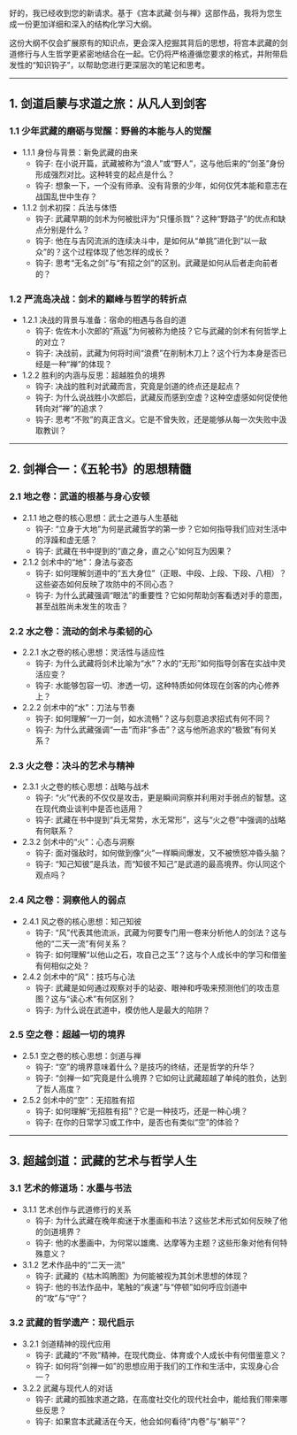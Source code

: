 好的，我已经收到您的新请求。基于《宫本武藏·剑与禅》这部作品，我将为您生成一份更加详细和深入的结构化学习大纲。

这份大纲不仅会扩展原有的知识点，更会深入挖掘其背后的思想，将宫本武藏的剑道修行与人生哲学更紧密地结合在一起。它仍将严格遵循您要求的格式，并附带启发性的“知识钩子”，以帮助您进行更深层次的笔记和思考。

---

## 1. 剑道启蒙与求道之旅：从凡人到剑客
### 1.1 少年武藏的磨砺与觉醒：野兽的本能与人的觉醒
- 1.1.1 身份与背景：新免武藏的由来
  - 钩子: 在小说开篇，武藏被称为“浪人”或“野人”，这与他后来的“剑圣”身份形成强烈对比。这种转变的起点是什么？
  - 钩子: 想象一下，一个没有师承、没有背景的少年，如何仅凭本能和意志在战国乱世中生存？
- 1.1.2 剑术初探：兵法与体悟
  - 钩子: 武藏早期的剑术为何被批评为“只懂杀戮”？这种“野路子”的优点和缺点分别是什么？
  - 钩子: 他在与吉冈流派的连续决斗中，是如何从“单挑”进化到“以一敌众”的？这个过程体现了他怎样的成长？
  - 钩子: 思考“无名之剑”与“有招之剑”的区别。武藏是如何从后者走向前者的？

### 1.2 严流岛决战：剑术的巅峰与哲学的转折点
- 1.2.1 决战的背景与准备：宿命的相遇与各自的道
  - 钩子: 佐佐木小次郎的“燕返”为何被称为绝技？它与武藏的剑术有何哲学上的对立？
  - 钩子: 决战前，武藏为何将时间“浪费”在削制木刀上？这个行为本身是否已经是一种“禅”的体现？
- 1.2.2 胜利的内涵与反思：超越胜负的境界
  - 钩子: 决战的胜利对武藏而言，究竟是剑道的终点还是起点？
  - 钩子: 为什么说战胜小次郎后，武藏反而感到空虚？这种空虚感如何促使他转向对“禅”的追求？
  - 钩子: 思考“不败”的真正含义。它是不曾失败，还是能够从每一次失败中汲取教训？

---

## 2. 剑禅合一：《五轮书》的思想精髓
### 2.1 地之卷：武道的根基与身心安顿
- 2.1.1 地之卷的核心思想：武士之道与人生基础
  - 钩子: “立身于大地”为何是武藏哲学的第一步？它如何指导我们应对生活中的浮躁和虚无感？
  - 钩子: 武藏在书中提到的“直之身，直之心”如何互为因果？
- 2.1.2 剑术中的“地”：身法与姿态
  - 钩子: 如何理解剑道中的“五大身位”（正眼、中段、上段、下段、八相）？这些姿态如何反映了攻防中的不同心态？
  - 钩子: 为什么武藏强调“眼法”的重要性？它如何帮助剑客看透对手的意图，甚至战胜尚未发生的攻击？

### 2.2 水之卷：流动的剑术与柔韧的心
- 2.2.1 水之卷的核心思想：灵活性与适应性
  - 钩子: 为什么武藏将剑术比喻为“水”？水的“无形”如何指导剑客在实战中灵活应变？
  - 钩子: 水能够包容一切、渗透一切，这种特质如何体现在剑客的内心修养上？
- 2.2.2 剑术中的“水”：刀法与节奏
  - 钩子: 如何理解“一刀一剑，如水流畅”？这与刻意追求招式有何不同？
  - 钩子: 为什么武藏强调“一击”而非“多击”？这与他所追求的“极致”有何关系？

### 2.3 火之卷：决斗的艺术与精神
- 2.3.1 火之卷的核心思想：战略与战术
  - 钩子: “火”代表的不仅仅是攻击，更是瞬间洞察并利用对手弱点的智慧。这在现代商业谈判中是否也适用？
  - 钩子: 武藏在书中提到“兵无常势，水无常形”，这与“火之卷”中强调的战略有何联系？
- 2.3.2 剑术中的“火”：心态与洞察
  - 钩子: 面对强敌时，如何做到像“火”一样瞬间爆发，又不被愤怒冲昏头脑？
  - 钩子: “知己知彼”是兵法，而“知彼不知己”是武道的最高境界。你认同这个观点吗？

### 2.4 风之卷：洞察他人的弱点
- 2.4.1 风之卷的核心思想：知己知彼
  - 钩子: “风”代表其他流派，武藏为何要专门用一卷来分析他人的剑法？这与他的“二天一流”有何关系？
  - 钩子: 如何理解“以他山之石，攻自己之玉”？这与个人成长中的学习和借鉴有何相似之处？
- 2.4.2 剑术中的“风”：技巧与心法
  - 钩子: 武藏是如何通过观察对手的站姿、眼神和呼吸来预测他们的攻击意图？这与“读心术”有何区别？
  - 钩子: 为什么说在武道中，模仿他人是最大的陷阱？

### 2.5 空之卷：超越一切的境界
- 2.5.1 空之卷的核心思想：剑道与禅
  - 钩子: “空”的境界意味着什么？是技巧的终结，还是哲学的升华？
  - 钩子: “剑禅一如”究竟是什么境界？它如何让武藏超越了单纯的胜负，达到了哲人高度？
- 2.5.2 剑术中的“空”：无招胜有招
  - 钩子: 如何理解“无招胜有招”？它是一种技巧，还是一种心境？
  - 钩子: 在你的日常学习或工作中，是否也有类似“空”的体验？

---

## 3. 超越剑道：武藏的艺术与哲学人生
### 3.1 艺术的修道场：水墨与书法
- 3.1.1 艺术创作与武道修行的关系
  - 钩子: 为什么武藏在晚年痴迷于水墨画和书法？这些艺术形式如何反映了他的剑道境界？
  - 钩子: 他的水墨画中，为何常以雄鹰、达摩等为主题？这些形象对他有何特殊意义？
- 3.1.2 艺术作品中的“二天一流”
  - 钩子: 武藏的《枯木鸣鵙图》为何能被视为其剑术思想的体现？
  - 钩子: 他的书法作品中，笔触的“疾速”与“停顿”如何呼应剑道中的“攻”与“守”？

### 3.2 武藏的哲学遗产：现代启示
- 3.2.1 剑道精神的现代应用
  - 钩子: 武藏的“不败”精神，在现代商业、体育或个人成长中有何借鉴意义？
  - 钩子: 如何将“剑禅一如”的思想应用于我们的工作和生活中，实现身心合一？
- 3.2.2 武藏与现代人的对话
  - 钩子: 武藏的孤独求道之路，在高度社交化的现代社会中，能给我们带来哪些反思？
  - 钩子: 如果宫本武藏活在今天，他会如何看待“内卷”与“躺平”？